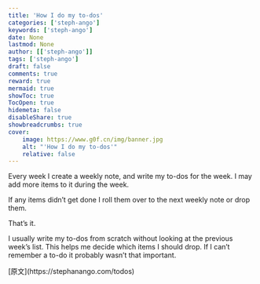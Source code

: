 ```yaml
---
title: 'How I do my to-dos'
categories: ['steph-ango']
keywords: ['steph-ango']
date: None
lastmod: None
author: [['steph-ango']]
tags: ['steph-ango']
draft: false 
comments: true
reward: true 
mermaid: true 
showToc: true 
TocOpen: true 
hidemeta: false 
disableShare: true 
showbreadcrumbs: true 
cover:
    image: https://www.g0f.cn/img/banner.jpg
    alt: "'How I do my to-dos'"
    relative: false
---
```


<div>

<p>Every week I create a weekly note, and write my to-dos for the week. I may add more items to it during the week.</p>
<p>If any items didn’t get done I roll them over to the next weekly note or drop them.</p>
<p>That’s it.</p>
<p>I usually write my to-dos from scratch without looking at the previous week’s list. This helps me decide which items I should drop. If I can’t remember a to-do it probably wasn’t that important.</p>

</div>

<div>
[原文](https://stephanango.com/todos)
</div>

